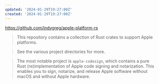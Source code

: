 ```yaml
---
updated: '2024-01-29T19:27:00Z'
created: '2024-01-29T19:27:00Z'
---
```

https://github.com/indygreg/apple-platform-rs

> This repository contains a collection of Rust crates to support Apple platforms.

> See the various project directories for more.

> The most notable project is `apple-codesign`, which contains a pure Rust (re)implementation of Apple code signing and notarization. This enables you to sign, notarize, and release Apple software without macOS and without Apple hardware.